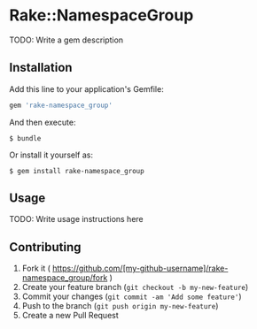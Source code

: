 # Rake::NamespaceGroup

TODO: Write a gem description

## Installation

Add this line to your application's Gemfile:

```ruby
gem 'rake-namespace_group'
```

And then execute:

    $ bundle

Or install it yourself as:

    $ gem install rake-namespace_group

## Usage

TODO: Write usage instructions here

## Contributing

1. Fork it ( https://github.com/[my-github-username]/rake-namespace_group/fork )
2. Create your feature branch (`git checkout -b my-new-feature`)
3. Commit your changes (`git commit -am 'Add some feature'`)
4. Push to the branch (`git push origin my-new-feature`)
5. Create a new Pull Request
